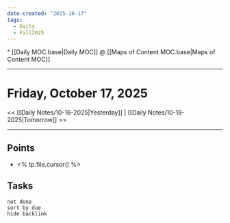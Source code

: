 ```yaml
---
date-created: "2025-10-17"
tags:
  - Daily
  - Fall2025
---
```

^ [[Daily MOC.base|Daily MOC]]
@ [[Maps of Content MOC.base|Maps of Content MOC]]

---
# Friday, October 17, 2025
<< [[Daily Notes/10-16-2025|Yesterday]] | [[Daily Notes/10-18-2025|Tomorrow]] >>

---
## Points
- <% tp.file.cursor() %>

## Tasks
```tasks
not done
sort by due
hide backlink
```
